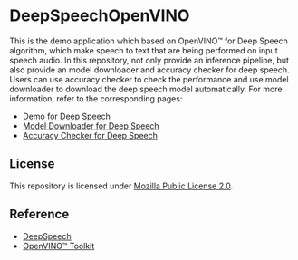 # DeepSpeechOpenVINO
This is the demo application which based on OpenVINO™ for Deep Speech algorithm, which make speech to text that are being performed on input speech audio. In this repository, not only provide an inference pipeline, but also provide an model downloader and accuracy checker for deep speech. Users can use accuracy checker to check the performance and use model downloader to download the deep speech model automatically. For more information, refer to the corresponding pages:

* [Demo for Deep Speech](./demo/README.md)
* [Model Downloader for Deep Speech](./model_downloader/README.md)
* [Accuracy Checker for Deep Speech](./accuracy_checker/README.md)

## License
This repository is licensed under [Mozilla Public License 2.0](LICENSE).

## Reference
* [DeepSpeech](https://github.com/mozilla/DeepSpeech)
* [OpenVINO™ Toolkit](https://01.org/openvinotoolkit)
